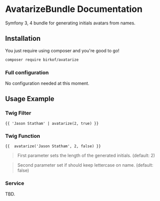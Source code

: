 AvatarizeBundle Documentation
=============

Symfony 3, 4 bundle for generating initials avatars from names.


Installation
------------

You just require using composer and you're good to go!
````bash
composer require birkof/avatarize
````

### Full configuration

No configuration needed at this moment.

Usage Example
--------------

### Twig Filter

````twig
{{ 'Jason Statham' | avatarize(2, true) }}
````

### Twig Function

````twig
{{  avatarize('Jason Statham', 2, false) }}
````

>First parameter sets the length of the generated initials. (default: 2)

>Second parameter set if should keep lettercase on name. (default: false)


### Service

TBD.